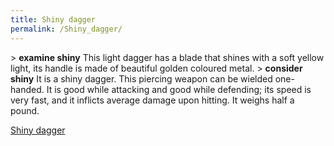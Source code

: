 ```yaml
---
title: Shiny dagger
permalink: /Shiny_dagger/
---
```


\> **examine shiny**
This light dagger has a blade that shines with a soft yellow light, its
handle
is made of beautiful golden coloured metal.
\> **consider shiny**
It is a shiny dagger.
This piercing weapon can be wielded one-handed.
It is good while attacking and good while defending; its speed is very
fast, and it inflicts average damage upon hitting.
It weighs half a pound.

[Shiny dagger](Category:_Piercing_weapons "wikilink")